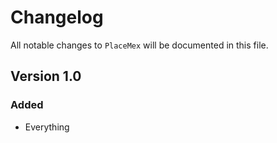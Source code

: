 # Changelog

All notable changes to `PlaceMex` will be documented in this file.

## Version 1.0

### Added
- Everything
